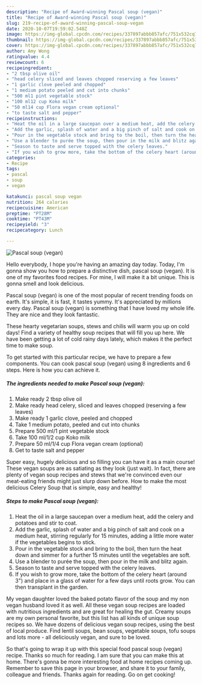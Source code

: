 ```yaml
---
description: "Recipe of Award-winning Pascal soup (vegan)"
title: "Recipe of Award-winning Pascal soup (vegan)"
slug: 219-recipe-of-award-winning-pascal-soup-vegan
date: 2020-10-07T19:59:02.548Z
image: https://img-global.cpcdn.com/recipes/337897abbb857afc/751x532cq70/pascal-soup-vegan-recipe-main-photo.jpg
thumbnail: https://img-global.cpcdn.com/recipes/337897abbb857afc/751x532cq70/pascal-soup-vegan-recipe-main-photo.jpg
cover: https://img-global.cpcdn.com/recipes/337897abbb857afc/751x532cq70/pascal-soup-vegan-recipe-main-photo.jpg
author: Amy Wong
ratingvalue: 4.4
reviewcount: 6
recipeingredient:
- "2 tbsp olive oil"
- "head celery sliced and leaves chopped reserving a few leaves"
- "1 garlic clove peeled and chopped"
- "1 medium potato peeled and cut into chunks"
- "500 ml1 pint vegetable stock"
- "100 ml12 cup Koko milk"
- "50 ml14 cup Flora vegan cream optional"
- "to taste salt and pepper"
recipeinstructions:
- "Heat the oil in a large saucepan over a medium heat, add the celery and potatoes and stir to coat."
- "Add the garlic, splash of water and a big pinch of salt and cook on a medium heat, stirring regularly for 15 minutes, adding a little more water if the vegetables begins to stick."
- "Pour in the vegetable stock and bring to the boil, then turn the heat down and simmer for a further 15 minutes until the vegetables are soft."
- "Use a blender to purée the soup, then pour in the milk and blitz again."
- "Season to taste and serve topped with the celery leaves."
- "If you wish to grow more, take the bottom of the celery heart (around 3&#34;) and place in a glass of water for a few days until roots grow. You can then transplant in the garden."
categories:
- Recipe
tags:
- pascal
- soup
- vegan

katakunci: pascal soup vegan 
nutrition: 264 calories
recipecuisine: American
preptime: "PT28M"
cooktime: "PT43M"
recipeyield: "3"
recipecategory: Lunch

---
```



![Pascal soup (vegan)](https://img-global.cpcdn.com/recipes/337897abbb857afc/751x532cq70/pascal-soup-vegan-recipe-main-photo.jpg)

Hello everybody, I hope you're having an amazing day today. Today, I'm gonna show you how to prepare a distinctive dish, pascal soup (vegan). It is one of my favorites food recipes. For mine, I will make it a bit unique. This is gonna smell and look delicious.

Pascal soup (vegan) is one of the most popular of recent trending foods on earth. It's simple, it is fast, it tastes yummy. It's appreciated by millions every day. Pascal soup (vegan) is something that I have loved my whole life. They are nice and they look fantastic.

These hearty vegetarian soups, stews and chilis will warm you up on cold days! Find a variety of healthy soup recipes that will fill you up here. We have been getting a lot of cold rainy days lately, which makes it the perfect time to make soup.


To get started with this particular recipe, we have to prepare a few components. You can cook pascal soup (vegan) using 8 ingredients and 6 steps. Here is how you can achieve it.

<!--inarticleads1-->

##### The ingredients needed to make Pascal soup (vegan):

1. Make ready 2 tbsp olive oil
1. Make ready head celery, sliced and leaves chopped (reserving a few leaves)
1. Make ready 1 garlic clove, peeled and chopped
1. Take 1 medium potato, peeled and cut into chunks
1. Prepare 500 ml/1 pint vegetable stock
1. Take 100 ml/1/2 cup Koko milk
1. Prepare 50 ml/1/4 cup Flora vegan cream (optional)
1. Get to taste salt and pepper


Super easy, hugely delicious and so filling you can have it as a main course! These vegan soups are as satiating as they look (just wait). In fact, there are plenty of vegan soup recipes and stews that we&#39;re convinced even our meat-eating friends might just slurp down before. How to make the most delicious Celery Soup that is simple, easy and healthy! 

<!--inarticleads2-->

##### Steps to make Pascal soup (vegan):

1. Heat the oil in a large saucepan over a medium heat, add the celery and potatoes and stir to coat.
1. Add the garlic, splash of water and a big pinch of salt and cook on a medium heat, stirring regularly for 15 minutes, adding a little more water if the vegetables begins to stick.
1. Pour in the vegetable stock and bring to the boil, then turn the heat down and simmer for a further 15 minutes until the vegetables are soft.
1. Use a blender to purée the soup, then pour in the milk and blitz again.
1. Season to taste and serve topped with the celery leaves.
1. If you wish to grow more, take the bottom of the celery heart (around 3&#34;) and place in a glass of water for a few days until roots grow. You can then transplant in the garden.


My vegan daughter loved the baked potato flavor of the soup and my non vegan husband loved it as well. All these vegan soup recipes are loaded with nutritious ingredients and are great for healing the gut. Creamy soups are my own personal favorite, but this list has all kinds of unique soup recipes so. We have dozens of delicious vegan soup recipes, using the best of local produce. Find lentil soups, bean soups, vegetable soups, tofu soups and lots more - all deliciously vegan, and sure to be loved. 

So that's going to wrap it up with this special food pascal soup (vegan) recipe. Thanks so much for reading. I am sure that you can make this at home. There's gonna be more interesting food at home recipes coming up. Remember to save this page in your browser, and share it to your family, colleague and friends. Thanks again for reading. Go on get cooking!
